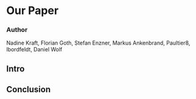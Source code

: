 # Our Paper

### Author
Nadine Kraft, Florian Goth, Stefan Enzner, Markus Ankenbrand, Paultier8, lbordfeldt, Daniel Wolf
## Intro


## Conclusion


